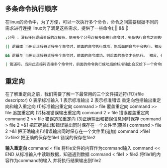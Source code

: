 ## 多条命令执行顺序
在linux的命令中，为了方便，可以一次执行多个命令，命令之间需要根据不同的需求进行连接
linux为了满足这些需求，提供了一些命令(;|| && |)
```bash
;分号 ，没有任何逻辑关系的连接符，使用多个分号连接多条执行命令时，多条执行命令之间执行结果并不会互相干扰。会一条一条的执行下去

|| 逻辑或 当用此连接符连接多个命令时，前面的命令执行成功，则后面的命令不会执行。相反，也成立

&& 逻辑与 当用此连接符连接多个命令时，前面的命令成功，则后面的命令才会执行。 相反，也成立

| 管道符，当用此连接符连接多个命令时，前面的命令执行成功后的标准输出会交给下一个命令的标准输入 并执行
```




## 重定向
在了解重定向之前，我们需要了解一下最常用的三个文件描述符(FD)(file descriptor)
0 表示标准输入
1 表示标准输出
2 表示标准错误
重定向包括输出重定向和输入重定向
(1)标准输出重定向
command > file 覆盖重定向
command >> file 追加重定向
(2)标准错误输出重定向
command 2 > file 错误覆盖重定向
command 2 >> file 错误追加重定向
(3)正确输出和错误信息同时保存
command > file 2 >&1 把正确输出和错误输出同时保存在一个文件里(覆盖)
command > file 2 >&1 把正确输出和错误输出同时保存在一个文件里(追加)
command >file1 2>file2 把正确的保存在file1 错误的保存在file2

**输入重定向**
command < file 将file文件的内容作为command输入
command << END 从标准输入中读取数据，知道遇到数据
command < file1 > file2 将file1的内容作为command的输入 并将执行结果输出到file2

